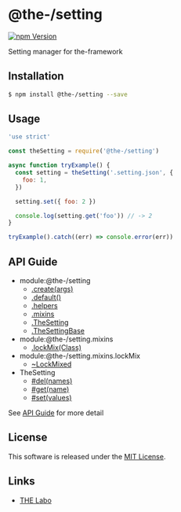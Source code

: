 @the-/setting
==========

<!---
This file is generated by @the-/templates. Do not update manually.
--->

<!-- Badge Start -->
<a name="badges"></a>

[![npm Version][bd_npm_shield_url]][bd_npm_url]

[bd_repo_url]: https://github.com/the-labo/the
[bd_npm_url]: http://www.npmjs.org/package/@the-/setting
[bd_npm_shield_url]: http://img.shields.io/npm/v/@the-/setting.svg?style=flat

<!-- Badge End -->


<!-- Description Start -->
<a name="description"></a>

Setting manager for the-framework

<!-- Description End -->


<!-- Overview Start -->
<a name="overview"></a>




<!-- Overview End -->


<!-- Sections Start -->
<a name="sections"></a>

<!-- Section from "doc/readme/01.Installation.md.hbs" Start -->

<a name="section-doc-readme-01-installation-md"></a>

Installation
-----

```bash
$ npm install @the-/setting --save
```


<!-- Section from "doc/readme/01.Installation.md.hbs" End -->

<!-- Section from "doc/readme/02.Usage.md.hbs" Start -->

<a name="section-doc-readme-02-usage-md"></a>

Usage
---------

```javascript
'use strict'

const theSetting = require('@the-/setting')

async function tryExample() {
  const setting = theSetting('.setting.json', {
    foo: 1,
  })

  setting.set({ foo: 2 })

  console.log(setting.get('foo')) // -> 2
}

tryExample().catch((err) => console.error(err))

```


<!-- Section from "doc/readme/02.Usage.md.hbs" End -->


<!-- Sections Start -->

<a name="api"></a>

## API Guide


- module:@the-/setting
  - [.create(args)](./doc/api/api.md#module_@the-/setting.create)
  - [.default()](./doc/api/api.md#module_@the-/setting.default)
  - [.helpers](./doc/api/api.md#module_@the-/setting.helpers)
  - [.mixins](./doc/api/api.md#module_@the-/setting.mixins)
  - [.TheSetting](./doc/api/api.md#module_@the-/setting.TheSetting)
  - [.TheSettingBase](./doc/api/api.md#module_@the-/setting.TheSettingBase)
- module:@the-/setting.mixins
  - [.lockMix(Class)](./doc/api/api.md#module_@the-/setting.mixins.lockMix)
- module:@the-/setting.mixins.lockMix
  - [~LockMixed](./doc/api/api.md#module_@the-/setting.mixins.lockMix~LockMixed)
- TheSetting
  - [#del(names)](./doc/api/api.md#TheSetting#del)
  - [#get(name)](./doc/api/api.md#TheSetting#get)
  - [#set(values)](./doc/api/api.md#TheSetting#set)

See [API Guide](./doc/api/api.md) for more detail


<!-- LICENSE Start -->
<a name="license"></a>

License
-------
This software is released under the [MIT License](https://github.com/the-labo/the/blob/master/LICENSE).

<!-- LICENSE End -->


<!-- Links Start -->
<a name="links"></a>

Links
------

+ [THE Labo][the_labo_url]

[the_labo_url]: https://github.com/the-labo

<!-- Links End -->
